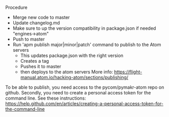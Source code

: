 Procedure
- Merge new code to master
- Update changelog.md
- Make sure to up the version compatibility in package.json if needed "engines->atom"
- Push to master
- Run 'apm publish major|minor|patch' command to publish to the Atom servers
  - This updates package.json with the right version
  - Creates a tag
  - Pushes it to master
  - then deploys to the atom servers
More info: https://flight-manual.atom.io/hacking-atom/sections/publishing/

To be able to publish, you need access to the pycom/pymakr-atom repo on github. Secondly, you need to create a personal access token for the command line. See these instructions:
https://help.github.com/en/articles/creating-a-personal-access-token-for-the-command-line
